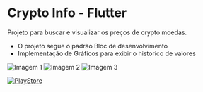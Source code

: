 # Crypto Info - Flutter

Projeto para buscar e visualizar os preços de crypto moedas.

* O projeto segue o padrão Bloc de desenvolvimento
* Implementação de Gráficos para exibir o historico de valores

![Imagem 1](https://lh3.googleusercontent.com/9JU_mIY38LXtu5ii1JBBvaR7aecGi2yb2r063Wve5SuM9WxMxJRx76Ez_T9G6Myhuze9=w1880-h979-rw)
![Imagem 2](https://lh3.googleusercontent.com/2k0Tzu6MFiB1nw44x2X2VjUSDOYB-IkhIWhEEL41qmGn9pYB6VJ4qvcxlcF4lTGWPoc=w1880-h979-rw)
![Imagem 3](https://lh3.googleusercontent.com/1u9Vovnc65LbDFLTVscnMRWnlZuNk4mGSZ4BSJEy6z0RM0ZDhuyKQCPlLDqsBNRnTQ=w1880-h979-rw)

[![PlayStore](https://fiverr-res.cloudinary.com/images/q_auto,f_auto/gigs/123405905/original/bb8cca0d1d7d12de98740e54b807b64f6693942b/upload-your-android-applications-on-playstore.png)](https://play.google.com/store/apps/details?id=com.filipemorelli.crypto_info)
